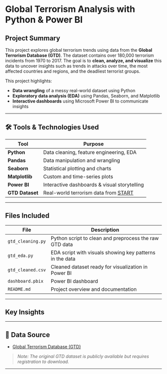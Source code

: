 # Global Terrorism Analysis with Python & Power BI

## Project Summary

This project explores global terrorism trends using data from the **Global Terrorism Database (GTD)**. The dataset contains over 180,000 terrorism incidents from 1970 to 2017. The goal is to **clean, analyze, and visualize** this data to uncover insights such as trends in attacks over time, the most affected countries and regions, and the deadliest terrorist groups.

This project highlights:
- **Data wrangling** of a messy real-world dataset using Python
- **Exploratory data analysis (EDA)** using Pandas, Seaborn, and Matplotlib
- **Interactive dashboards** using Microsoft Power BI to communicate insights

---

## 🛠 Tools & Technologies Used

| Tool            | Purpose                         |
|-----------------|----------------------------------|
| **Python**      | Data cleaning, feature engineering, EDA |
| **Pandas**      | Data manipulation and wrangling |
| **Seaborn**     | Statistical plotting and charts |
| **Matplotlib**  | Custom and time-series plots |
| **Power BI**    | Interactive dashboards & visual storytelling |
| **GTD Dataset** | Real-world terrorism data from [START](https://www.start.umd.edu/gtd/) |

---

## Files Included

| File | Description |
|------|-------------|
| `gtd_cleaning.py` | Python script to clean and preprocess the raw GTD data |
| `gtd_eda.py` | EDA script with visuals showing key patterns in the data |
| `gtd_cleaned.csv` | Cleaned dataset ready for visualization in Power BI |
| `dashboard.pbix` | Power BI dashboard |
| `README.md` | Project overview and documentation |

---

## Key Insights

---

## 🧼 Data Source

- [Global Terrorism Database (GTD)](https://www.start.umd.edu/gtd/)

> *Note: The original GTD dataset is publicly available but requires registration to download.*

---
